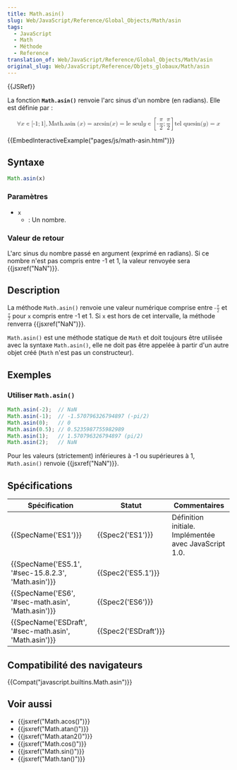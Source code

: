 ```yaml
---
title: Math.asin()
slug: Web/JavaScript/Reference/Global_Objects/Math/asin
tags:
  - JavaScript
  - Math
  - Méthode
  - Reference
translation_of: Web/JavaScript/Reference/Global_Objects/Math/asin
original_slug: Web/JavaScript/Reference/Objets_globaux/Math/asin
---
```

{{JSRef}}

La fonction **`Math.asin()`** renvoie l'arc sinus d'un nombre (en radians). Elle est définie par :

<math display="block"><semantics><mrow><mo>∀</mo><mi>x</mi><mo>∊</mo><mo stretchy="false">[</mo><mrow><mo>-</mo><mn>1</mn></mrow><mo>;</mo><mn>1</mn><mo stretchy="false">]</mo><mo>,</mo><mspace width="thickmathspace"></mspace><mstyle mathvariant="monospace"><mrow><mo lspace="0em" rspace="thinmathspace">Math.asin</mo><mo stretchy="false">(</mo><mi>x</mi><mo stretchy="false">)</mo></mrow></mstyle><mo>=</mo><mo lspace="0em" rspace="0em">arcsin</mo><mo stretchy="false">(</mo><mi>x</mi><mo stretchy="false">)</mo><mo>=</mo><mtext> le seul </mtext><mspace width="thickmathspace"></mspace><mi>y</mi><mo>∊</mo><mrow><mo>[</mo><mrow><mo>-</mo><mfrac><mi>π</mi><mn>2</mn></mfrac><mo>;</mo><mfrac><mi>π</mi><mn>2</mn></mfrac></mrow><mo>]</mo></mrow><mspace width="thinmathspace"></mspace><mtext>tel que</mtext><mspace width="thickmathspace"></mspace><mo lspace="0em" rspace="0em">sin</mo><mo stretchy="false">(</mo><mi>y</mi><mo stretchy="false">)</mo><mo>=</mo><mi>x</mi></mrow><annotation encoding="TeX">\forall x \in [{-1};1],\;\mathtt{\operatorname{Math.asin}(x)} = \arcsin(x) = \text{ the unique } \; y \in \left[-\frac{\pi}{2}; \frac{\pi}{2}\right] \, \text{such that} \; \sin(y) = x</annotation></semantics></math>

{{EmbedInteractiveExample("pages/js/math-asin.html")}}

## Syntaxe

```js
Math.asin(x)
```

### Paramètres

- `x`
  - : Un nombre.

### Valeur de retour

L'arc sinus du nombre passé en argument (exprimé en radians). Si ce nombre n'est pas compris entre -1 et 1, la valeur renvoyée sera {{jsxref("NaN")}}.

## Description

La méthode `Math.asin()` renvoie une valeur numérique comprise entre <math><semantics><mrow><mo>-</mo><mfrac><mi>π</mi><mn>2</mn></mfrac></mrow><annotation encoding="TeX">-\frac{\pi}{2}</annotation></semantics></math> et <math><semantics><mfrac><mi>π</mi><mn>2</mn></mfrac><annotation encoding="TeX">\frac{\pi}{2}</annotation></semantics></math> pour `x` compris entre -1 et 1. Si `x` est hors de cet intervalle, la méthode renverra {{jsxref("NaN")}}.

`Math.asin()` est une méthode statique de `Math` et doit toujours être utilisée avec la syntaxe `Math.asin()`, elle ne doit pas être appelée à partir d'un autre objet créé (`Math` n'est pas un constructeur).

## Exemples

### Utiliser `Math.asin()`

```js
Math.asin(-2);  // NaN
Math.asin(-1);  // -1.570796326794897 (-pi/2)
Math.asin(0);   // 0
Math.asin(0.5); // 0.5235987755982989
Math.asin(1);   // 1.570796326794897 (pi/2)
Math.asin(2);   // NaN
```

Pour les valeurs (strictement) inférieures à -1 ou supérieures à 1, `Math.asin()` renvoie {{jsxref("NaN")}}.

## Spécifications

| Spécification                                                            | Statut                       | Commentaires                                          |
| ------------------------------------------------------------------------ | ---------------------------- | ----------------------------------------------------- |
| {{SpecName('ES1')}}                                                 | {{Spec2('ES1')}}         | Définition initiale. Implémentée avec JavaScript 1.0. |
| {{SpecName('ES5.1', '#sec-15.8.2.3', 'Math.asin')}}     | {{Spec2('ES5.1')}}     |                                                       |
| {{SpecName('ES6', '#sec-math.asin', 'Math.asin')}}     | {{Spec2('ES6')}}         |                                                       |
| {{SpecName('ESDraft', '#sec-math.asin', 'Math.asin')}} | {{Spec2('ESDraft')}} |                                                       |

## Compatibilité des navigateurs

{{Compat("javascript.builtins.Math.asin")}}

## Voir aussi

- {{jsxref("Math.acos()")}}
- {{jsxref("Math.atan()")}}
- {{jsxref("Math.atan2()")}}
- {{jsxref("Math.cos()")}}
- {{jsxref("Math.sin()")}}
- {{jsxref("Math.tan()")}}
